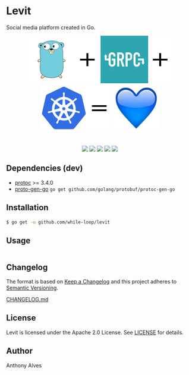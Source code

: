 Levit
=====

Social media platform created in Go.

<p align="center">
  <img src="assets/gopher.png"><img src="assets/plus.png">
  <img src="assets/grpc.png"><img src="assets/plus.png">
  <img src="assets/kubernetes.png"><img src="assets/equal.png">
  <img src="assets/blue-heart.png">
  <br><br><br>
  <a href="https://godoc.org/github.com/while-loop/levit"><img src="https://img.shields.io/badge/godoc-reference-blue.svg?style=flat-square"></a>
  <a href="https://travis-ci.org/while-loop/levit"><img src="https://img.shields.io/travis/while-loop/levit.svg?style=flat-square"></a>
  <a href="https://github.com/while-loop/levit/releases"><img src="https://img.shields.io/github/release/while-loop/levit.svg?style=flat-square"></a>
  <a href="https://coveralls.io/github/while-loop/levit"><img src="https://img.shields.io/coveralls/while-loop/levit.svg?style=flat-square"></a>
  <a href="LICENSE"><img src="https://img.shields.io/badge/license-Apache 2.0-blue.svg?style=flat-square"></a>
</p>

Dependencies (dev)
------------------

- [protoc](https://github.com/google/protobuf/releases) >= 3.4.0
- [proto-gen-go](https://github.com/golang/protpbuf)
```go get github.com/golang/protobuf/protoc-gen-go```

Installation
------------

```bash
$ go get -u github.com/while-loop/levit
```

Usage
-----

```go

```

Changelog
---------

The format is based on [Keep a Changelog](http://keepachangelog.com/) 
and this project adheres to [Semantic Versioning](http://semver.org/).

[CHANGELOG.md](CHANGELOG.md)

License
-------
Levit is licensed under the Apache 2.0 License.
See [LICENSE](LICENSE) for details.

Author
------

Anthony Alves
